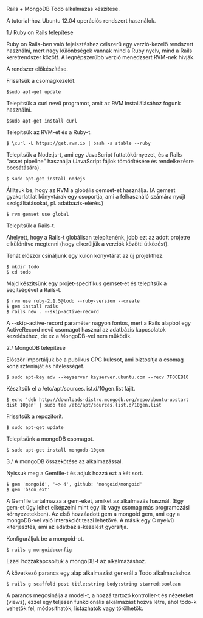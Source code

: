 Rails + MongoDB Todo alkalmazás készítése.

A tutorial-hoz Ubuntu 12.04 operációs rendszert használok.

1./ Ruby on Rails telepítése

Ruby on Rails-ben való fejelsztéshez célszerű egy verzió-kezelő rendszert használni, mert nagy különbségek vannak mind a Ruby nyelv, mind a Rails keretrendszer között. A legnépszerűbb verzió menedzsert RVM-nek hívják.

A rendszer előkészítése.

Frissítsük a csomagkezelőt.
    
    $sudo apt-get update

Telepítsük a curl nevű programot, amit az RVM installálásához fogunk használni.

    $sudo apt-get install curl

Telepítsük az RVM-et és a Ruby-t.

    $ \curl -L https://get.rvm.io | bash -s stable --ruby

Telepítsük a Node.js-t, ami egy JavaScript futtatókörnyezet, és a Rails "asset pipeline" használja (JavaScript fájlok tömörítésére és rendelkezésre bocsátására).

    $ sudo apt-get install nodejs

Állítsuk be, hogy az RVM a globális gemset-et használja. (A gemset gyakorlatilat könyvtárak egy csoportja, ami a felhasználó számára nyújt szolgáltatásokat, pl. adatbázis-elérés.)

    $ rvm gemset use global

Telepítsük a Rails-t.

Ahelyett, hogy a Rails-t globálisan telepítenénk, jobb ezt az adott projetre elkülönítve megtenni (hogy elkerüljük a verziók közötti ütközést).

Tehát először csináljunk egy külön könyvtárat az új projekthez.

    $ mkdir todo
    $ cd todo

Majd készítsünk egy projet-specifikus gemset-et és telepítsük a segítségével a Rails-t.

    $ rvm use ruby-2.1.5@todo --ruby-version --create
    $ gem install rails
    $ rails new . --skip-active-record

A --skip-active-record paraméter nagyon fontos, mert a Rails alapból egy ActiveRecord nevű csomagot használ az adatbázis kapcsolatok kezeléséhez, de ez a MongoDB-vel nem működik. 

2./ MongoDB telepítése

Először importáljuk be a publikus GPG kulcsot, ami biztosítja a csomag konziszteniáját és hitelességét.

    $ sudo apt-key adv --keyserver keyserver.ubuntu.com --recv 7F0CEB10

Készítsük el a /etc/apt/sources.list.d/10gen.list fájlt.

    $ echo 'deb http://downloads-distro.mongodb.org/repo/ubuntu-upstart dist 10gen' | sudo tee /etc/apt/sources.list.d/10gen.list

Frissítsük a repozitorit.
     
    $ sudo apt-get update

Telepítsünk a mongoDB csomagot.

    $ sudo apt-get install mongodb-10gen

3./ A mongoDB összekötése az alkalmazással.

Nyissuk meg a Gemfile-t és adjuk hozzá ezt a két sort.

    $ gem 'mongoid', '~> 4', github: 'mongoid/mongoid'
    $ gem 'bson_ext'

A Gemfile tartalmazza a gem-eket, amiket az alkalmazás használ. (Egy gem-et úgy lehet elképzelni mint egy lib vagy csomag más programozási környezetekben). Az első hozzáadott gem a mongoid gem, ami egy a mongoDB-vel való interakciót teszi lehetővé. A másik egy C nyelvű kiterjesztés, ami az adatbázis-kezelést gyorsítja.

Konfiguráljuk be a mongoid-ot.

    $ rails g mongoid:config

Ezzel hozzákapcsoltuk a mongoDB-t az alkalmazáshoz.

A következő parancs egy alap alkalmazást generál a Todo alkalmazáshoz.

    $ rails g scaffold post title:string body:string starred:boolean

A parancs megcsinálja a model-t, a hozzá tartozó kontroller-t és nézeteket (views), ezzel egy teljesen funkcionális alkalmazást hozva létre, ahol todo-k vehetők fel, módosíthatók, listázhatók vagy törölhetők.
